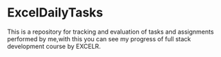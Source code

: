 # ExcelDailyTasks

This is a repository for tracking and evaluation of tasks and assignments performed by me,with this you can see my progress of full stack development course by EXCELR.
